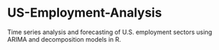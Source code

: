 # US-Employment-Analysis
Time series analysis and forecasting of U.S. employment sectors using ARIMA and decomposition models in R.
